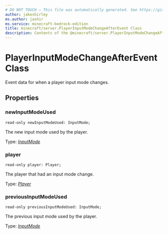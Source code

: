 ```yaml
---
# DO NOT TOUCH — This file was automatically generated. See https://github.com/mojang/minecraftapidocsgenerator to modify descriptions, examples, etc.
author: jakeshirley
ms.author: jashir
ms.service: minecraft-bedrock-edition
title: minecraft/server.PlayerInputModeChangeAfterEvent Class
description: Contents of the @minecraft/server.PlayerInputModeChangeAfterEvent class.
---
```

# PlayerInputModeChangeAfterEvent Class

Event data for when a player input mode changes.

## Properties

### **newInputModeUsed**
`read-only newInputModeUsed: InputMode;`

The new input mode used by the player.

Type: [*InputMode*](InputMode.md)

### **player**
`read-only player: Player;`

The player that had an input mode change.

Type: [*Player*](Player.md)

### **previousInputModeUsed**
`read-only previousInputModeUsed: InputMode;`

The previous input mode used by the player.

Type: [*InputMode*](InputMode.md)
